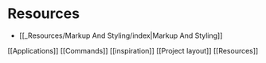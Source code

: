# Resources
- [[_Resources/Markup And Styling/index|Markup And Styling]]

[[Applications]]
[[Commands]]
[[inspiration]]
[[Project layout]]
[[Resources]]
